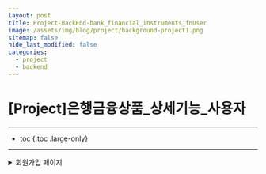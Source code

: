 ```yaml
---
layout: post
title: Project-BackEnd-bank_financial_instruments_fnUser
image: /assets/img/blog/project/background-project1.png
sitemap: false
hide_last_modified: false
categories:
  - project
  - backend
---
```


# [Project]은행금융상품_상세기능_사용자

---
* toc
{:toc .large-only}

---

<details>
  <summary>회원가입 페이지</summary>
    <div markdown="1">
      
    - 회원가입 처리

</div>
</details>


